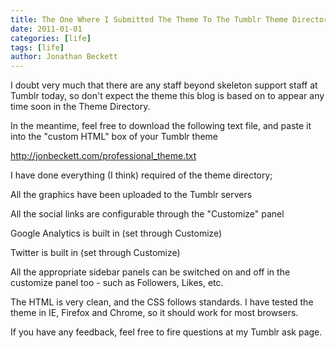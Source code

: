 ```yaml
---
title: The One Where I Submitted The Theme To The Tumblr Theme Directory
date: 2011-01-01
categories: [life]
tags: [life]
author: Jonathan Beckett
---
```


I doubt very much that there are any staff beyond skeleton support staff at Tumblr today, so don't expect the theme this blog is based on to appear any time soon in the Theme Directory.

In the meantime, feel free to download the following text file, and paste it into the "custom HTML" box of your Tumblr theme

http://jonbeckett.com/professional_theme.txt

I have done everything (I think) required of the theme directory;

All the graphics have been uploaded to the Tumblr servers

All the social links are configurable through the "Customize" panel

Google Analytics is built in (set through Customize)

Twitter is built in (set through Customize)

All the appropriate sidebar panels can be switched on and off in the customize panel too - such as Followers, Likes, etc.

The HTML is very clean, and the CSS follows standards. I have tested the theme in IE, Firefox and Chrome, so it should work for most browsers.

If you have any feedback, feel free to fire questions at my Tumblr ask page.
